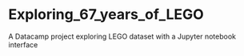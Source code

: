 # Exploring_67_years_of_LEGO
A Datacamp project exploring LEGO dataset with a Jupyter notebook interface
